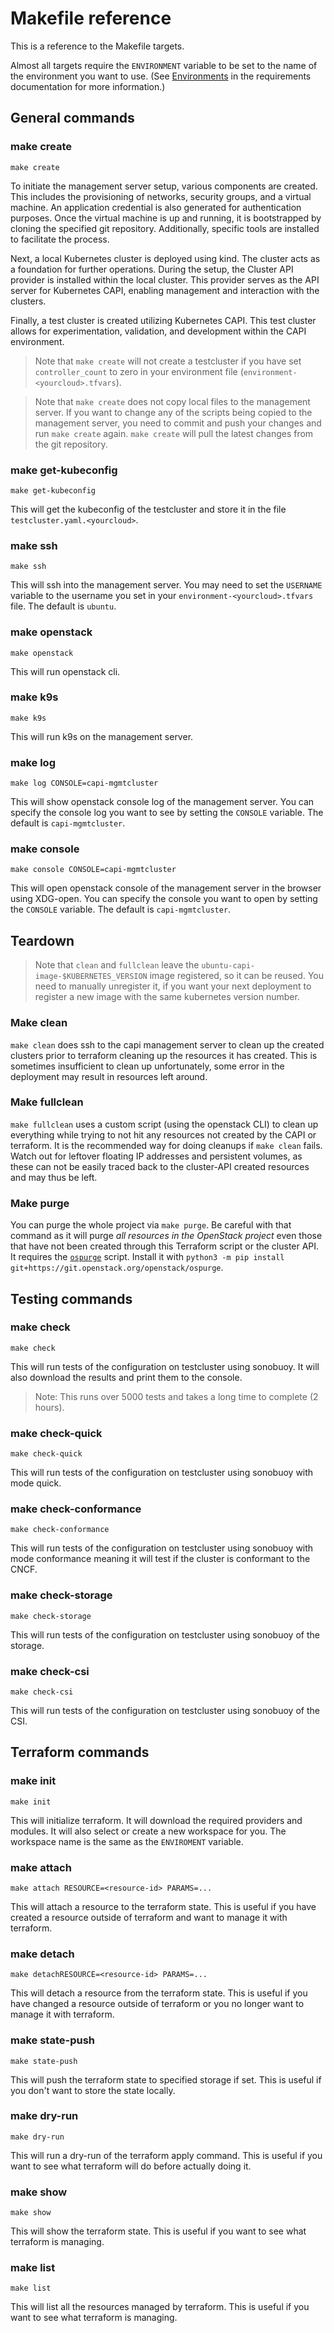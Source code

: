 # Makefile reference

This is a reference to the Makefile targets.

Almost all targets require the ``ENVIRONMENT`` variable to be set to the name of the environment you want to use.
(See [Environments](requirements.md#environments) in the requirements documentation for more information.)

## General commands

### make create

``make create``

To initiate the management server setup, various components are created. This includes the provisioning of networks,
security groups, and a virtual machine. An application credential is also generated for authentication purposes. Once
the virtual machine is up and running, it is bootstrapped by cloning the specified git repository. Additionally,
specific tools are installed to facilitate the process.

Next, a local Kubernetes cluster is deployed using kind. The cluster acts as a foundation for further operations. During
the setup, the Cluster API provider is installed within the local cluster. This provider serves as the API server for
Kubernetes CAPI, enabling management and interaction with the clusters.

Finally, a test cluster is created utilizing Kubernetes CAPI. This test cluster allows for experimentation, validation,
and development within the CAPI environment.

> Note that ``make create`` will not create a testcluster if you have set ``controller_count`` to zero in your
> environment file (``environment-<yourcloud>.tfvars``).

> Note that ``make create`` does not copy local files to the management server. If you want to change any of the scripts
> being copied to the management server, you need to commit and push your changes and run ``make create`` again.
> ``make create`` will pull the latest changes from the git repository.

### make get-kubeconfig

``make get-kubeconfig``

This will get the kubeconfig of the testcluster and store it in the file ``testcluster.yaml.<yourcloud>``.

### make ssh

``make ssh``

This will ssh into the management server. You may need to set the ``USERNAME`` variable to the username you set
in your ``environment-<yourcloud>.tfvars`` file. The default is ``ubuntu``.

### make openstack

``make openstack``

This will run openstack cli.

### make k9s

``make k9s``

This will run k9s on the management server.

### make log

``make log CONSOLE=capi-mgmtcluster``

This will show openstack console log of the management server. You can specify the console log you want to see by
setting the ``CONSOLE`` variable. The default is ``capi-mgmtcluster``.

### make console

``make console CONSOLE=capi-mgmtcluster``

This will open openstack console of the management server in the browser using XDG-open. You can specify the console you
want to open by setting the ``CONSOLE`` variable. The default is ``capi-mgmtcluster``.

## Teardown

> Note that ``clean`` and ``fullclean`` leave the ``ubuntu-capi-image-$KUBERNETES_VERSION`` image registered,
> so it can be reused.
> You need to manually unregister it, if you want your next deployment to register a new image with
> the same kubernetes version number.

### Make clean

``make clean`` does ssh to the capi management server to clean up the created clusters prior
to terraform cleaning up the resources it has created. This is sometimes insufficient to clean up
unfortunately, some error in the deployment may result in resources left around.

### Make fullclean

``make fullclean`` uses a custom script (using the openstack CLI) to clean up everything
while trying to not hit any resources not created by the CAPI or terraform.
It is the recommended way for doing cleanups if ``make clean`` fails. Watch out for leftover
floating IP addresses and persistent volumes, as these can not be easily traced back to the
cluster-API created resources and may thus be left.

### Make purge

You can purge the whole project via ``make purge``. Be careful with that command as it will purge
*all resources in the OpenStack project* even those that have not been created through this
Terraform script or the cluster API.
It requires the [``ospurge``](https://opendev.org/x/ospurge) script.
Install it with ``python3 -m pip install git+https://git.openstack.org/openstack/ospurge``.

## Testing commands

### make check

``make check``

This will run tests of the configuration on testcluster using sonobuoy. It will also download the results and
print them to the console.

> Note: This runs over 5000 tests and takes a long time to complete (2 hours).

### make check-quick

``make check-quick``

This will run tests of the configuration on testcluster using sonobuoy with mode quick.

### make check-conformance

``make check-conformance``

This will run tests of the configuration on testcluster using sonobuoy with mode conformance meaning it will test if the
cluster is conformant to the CNCF.

### make check-storage

``make check-storage``

This will run tests of the configuration on testcluster using sonobuoy of the storage.

### make check-csi

``make check-csi``

This will run tests of the configuration on testcluster using sonobuoy of the CSI.

## Terraform commands

### make init

``make init``

This will initialize terraform. It will download the required providers and modules.
It will also select or create a new workspace for you. The workspace name is the same as the
``ENVIROMENT`` variable.

### make attach

``make attach RESOURCE=<resource-id> PARAMS=...``

This will attach a resource to the terraform state. This is useful if you have created a resource outside of terraform
and want to manage it with terraform.

### make detach

``make detachRESOURCE=<resource-id> PARAMS=...``

This will detach a resource from the terraform state. This is useful if you have changed a resource outside of terraform
or you no longer want to manage it with terraform.

### make state-push

``make state-push``

This will push the terraform state to specified storage if set. This is useful if you don't want to store the state
locally.

### make dry-run

``make dry-run``

This will run a dry-run of the terraform apply command. This is useful if you want to see what terraform will do before
actually doing it.

### make show

``make show``

This will show the terraform state. This is useful if you want to see what terraform is managing.

### make list

``make list``

This will list all the resources managed by terraform. This is useful if you want to see what terraform is managing.